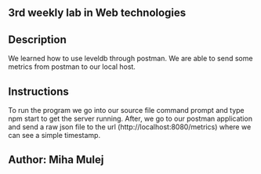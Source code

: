 ## 3rd weekly lab in Web technologies

## Description
We learned how to use leveldb through postman. We are able to send some metrics from postman to our local host. 

## Instructions
To run the program we go into our source file command prompt and type npm start to get the server running.
After, we go to our postman application and send a raw json file to the url (http://localhost:8080/metrics) where we can see a simple timestamp.

## Author: Miha Mulej
